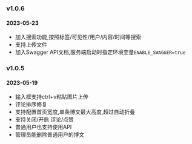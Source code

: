 
### v1.0.6

#### 2023-05-23

- 加入搜索功能,按照标签/可见性/用户/内容/时间等搜索
- 支持上传文件
- 加入Swagger API文档,服务端启动时指定环境变量`ENABLE_SWAGGER=true`


### v1.0.5 

#### 2023-05-19 

- 输入框支持ctrl+v粘贴图片上传
- 评论排序修复
- 支持配置首页宽度,单条博文最大高度,超过自动折叠
- 支持关闭/开启 评论/点赞
- 普通用户也支持使用API
- 管理员能删除普通用户的博文